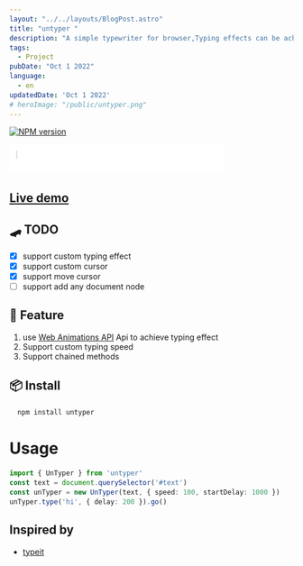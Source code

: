```yaml
---
layout: "../../layouts/BlogPost.astro"
title: "untyper "
description: "A simple typewriter for browser,Typing effects can be achieved using chained methods"
tags:
  - Project
pubDate: "Oct 1 2022"
language: 
  - en
updatedDate: 'Oct 1 2022'
# heroImage: "/public/untyper.png"
---
```



[![NPM version](https://img.shields.io/npm/v/untyper?color=a1b858&label=)](https://www.npmjs.com/package/untyper)

![untyper](/public/gif/CPT2209191551-397x87.gif)

## [Live demo](https://stackblitz.com/edit/vitejs-vite-2qxcej?file=main.js)

## 🛹 TODO
- [x] support custom typing effect
- [x] support custom cursor
- [x] support move cursor
- [ ] support add any document node

## 🚀 Feature
  1. use [Web Animations API](https://developer.mozilla.org/en-US/docs/Web/API/Animation) Api to achieve typing effect
  2. Support custom typing speed
  3. Support chained methods
## 📦 Install

```bash
  npm install untyper
```
# Usage

```ts
import { UnTyper } from 'untyper'
const text = document.querySelector('#text')
const unTyper = new UnTyper(text, { speed: 100, startDelay: 1000 })
unTyper.type('hi', { delay: 200 }).go()

```


## Inspired by 
 - [typeit](https://github.com/alexmacarthur/typeit)

